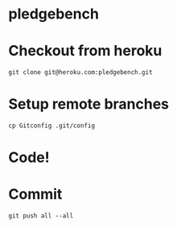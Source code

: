 pledgebench
===========

# Checkout from heroku

    git clone git@heroku.com:pledgebench.git

# Setup remote branches

    cp Gitconfig .git/config

# Code!

# Commit

    git push all --all
